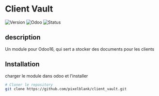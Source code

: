 # Client Vault
![Version](https://img.shields.io/badge/version-1.0.0-blue.svg)
![Odoo](https://img.shields.io/badge/odoo-16.0-purple.svg)
![Status](https://img.shields.io/badge/status-développement-orange)

## description

Un module pour Odoo16, qui sert a stocker des documents pour les clients

## Installation

charger le module dans odoo et l'installer

```bash
# Cloner le repository
git clone https://github.com/pixelblank/client_vault.git
```


